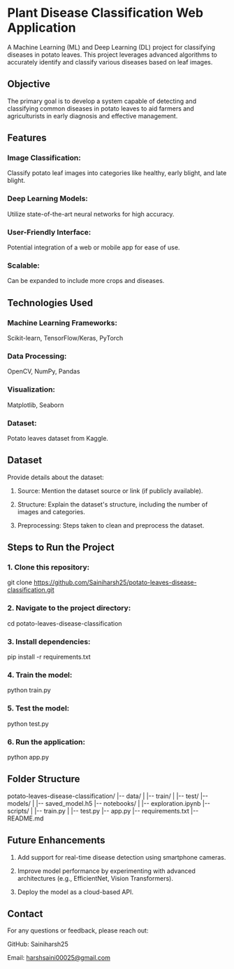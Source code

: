# Plant Disease Classification Web Application
A Machine Learning (ML) and Deep Learning (DL) project for classifying diseases in potato leaves. This project leverages advanced algorithms to accurately identify and classify various diseases based on leaf images.
## Objective
The primary goal is to develop a system capable of detecting and classifying common diseases in potato leaves to aid farmers and agriculturists in early diagnosis and effective management.
## Features
### Image Classification:
Classify potato leaf images into categories like healthy, early blight, and late blight.

### Deep Learning Models: 
Utilize state-of-the-art neural networks for high accuracy.

### User-Friendly Interface:
Potential integration of a web or mobile app for ease of use.

### Scalable:
Can be expanded to include more crops and diseases.
## Technologies Used
### Machine Learning Frameworks:
Scikit-learn, TensorFlow/Keras, PyTorch

### Data Processing:
OpenCV, NumPy, Pandas

### Visualization:
Matplotlib, Seaborn

### Dataset:
Potato leaves dataset from Kaggle.
## Dataset
Provide details about the dataset:

1) Source: Mention the dataset source or link (if publicly available).

2) Structure: Explain the dataset's structure, including the number of images and categories.

3) Preprocessing: Steps taken to clean and preprocess the dataset.
## Steps to Run the Project
### 1. Clone this repository:
git clone https://github.com/Sainiharsh25/potato-leaves-disease-classification.git
### 2. Navigate to the project directory:
cd potato-leaves-disease-classification
### 3. Install dependencies:
pip install -r requirements.txt
### 4. Train the model:
python train.py
### 5. Test the model:
python test.py
### 6. Run the application:
python app.py
## Folder Structure
potato-leaves-disease-classification/
|-- data/
|   |-- train/
|   |-- test/
|-- models/
|   |-- saved_model.h5
|-- notebooks/
|   |-- exploration.ipynb
|-- scripts/
|   |-- train.py
|   |-- test.py
|-- app.py
|-- requirements.txt
|-- README.md
## Future Enhancements
1) Add support for real-time disease detection using smartphone cameras.

2) Improve model performance by experimenting with advanced architectures (e.g., EfficientNet, Vision Transformers).

3) Deploy the model as a cloud-based API.

## Contact
For any questions or feedback, please reach out:

GitHub: Sainiharsh25

Email: harshsaini00025@gmail.com
